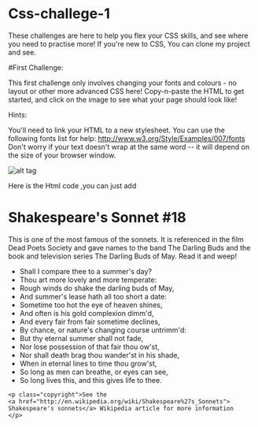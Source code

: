 # Css-challege-1
These challenges are here to help you flex your CSS skills, and see where you need to practise more!  If you're new to CSS,  You can clone my project and see.

#First Challenge:

This first challenge only involves changing your fonts and colours - no layout or other more advanced CSS here! Copy-n-paste the HTML to get started, and click on the image to see what your page should look like!

Hints:

You'll need to link your HTML to a new stylesheet.
You can use the following fonts list for help: http://www.w3.org/Style/Examples/007/fonts
Don't worry if your text doesn't wrap at the same word -- it will depend on the size of your browser window.

![alt tag](https://upload.wikimedia.org/wikiversity/en/0/0c/Css_challenges_1.png)

Here is the Html code ,you can just add 
<!DOCTYPE HTML PUBLIC "-//W3C//DTD HTML 4.01//EN"
  "http://www.w3.org/TR/html4/strict.dtd">
<html>
  <head>
    <title>CSS Challenge 1</title>
  </head>
  <body>
   <h1>Shakespeare's Sonnet #18</h1>
    <p>
       This is one of the most famous of the sonnets. It is referenced
       in the film Dead Poets Society and gave names to the band The
       Darling Buds and the book and television series The Darling Buds
       of May. Read it and weep!
    </p>
    <ul>
      <li>Shall I compare thee to a summer's day?</li>
      <li>Thou art more lovely and more temperate:</li>
      <li>Rough winds do shake the darling buds of May,</li>
      <li>And summer's lease hath all too short a date:</li>
      <li>Sometime too hot the eye of heaven shines,</li>
      <li>And often is his gold complexion dimm'd,</li>
      <li>And every fair from fair sometime declines,</li>
      <li>By chance, or nature's changing course untrimm'd:</li>
      <li>But thy eternal summer shall not fade,</li>
      <li>Nor lose possession of that fair thou ow'st,</li>
      <li>Nor shall death brag thou wander'st in his shade,</li>
      <li>When in eternal lines to time thou grow'st,</li>
      <li>So long as men can breathe, or eyes can see,</li>
      <li>So long lives this, and this gives life to thee.</li>
    </ul>
      
    <p class="copyright">See the 
    <a href="http://en.wikipedia.org/wiki/Shakespeare%27s_Sonnets">
    Shakespeare's sonnets</a> Wikipedia article for more information
    </p>
  </body>
</html>
